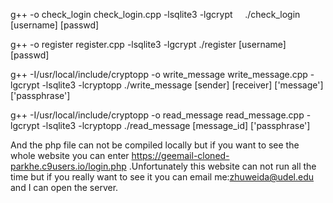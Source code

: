 g++ -o check_login check_login.cpp -lsqlite3 -lgcrypt    
./check_login [username] [passwd]


g++ -o register register.cpp -lsqlite3 -lgcrypt
./register [username] [passwd]

g++ -I/usr/local/include/cryptopp -o write_message write_message.cpp -lgcrypt -lsqlite3 -lcryptopp
./write_message [sender] [receiver] ['message'] ['passphrase']

g++ -I/usr/local/include/cryptopp -o read_message read_message.cpp -lgcrypt -lsqlite3 -lcryptopp
./read_message [message_id] ['passphrase']

And the php file can not be compiled locally but if you want to see the whole website you can enter https://geemail-cloned-parkhe.c9users.io/login.php .Unfortunately this website can not run all the time but if you really want to see it you can email me:zhuweida@udel.edu and I can open the server.
